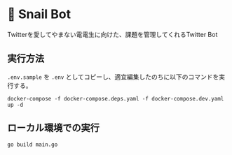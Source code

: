 # 🐌 Snail Bot

Twitterを愛してやまない電電生に向けた、課題を管理してくれるTwitter Bot

## 実行方法

`.env.sample` を `.env` としてコピーし、適宜編集したのちに以下のコマンドを実行する。

```shell script
docker-compose -f docker-compose.deps.yaml -f docker-compose.dev.yaml up -d
```

## ローカル環境での実行

```shell script
go build main.go
```
